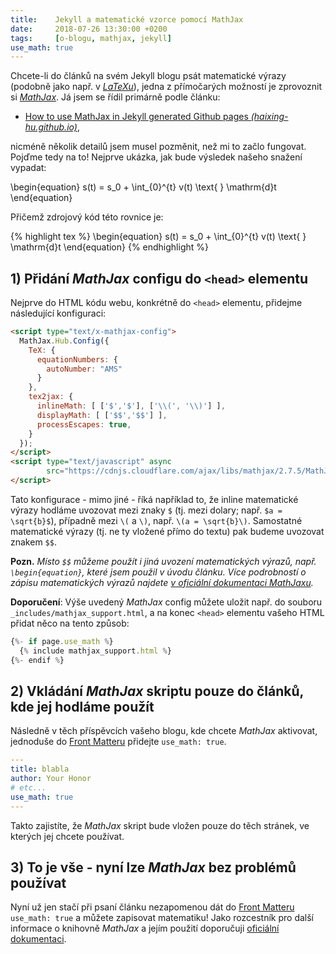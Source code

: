 ```yaml
---
title:    Jekyll a matematické vzorce pomocí MathJax
date:     2018-07-26 13:30:00 +0200
tags:     [o-blogu, mathjax, jekyll]
use_math: true
---
```

Chcete-li do článků na svém Jekyll blogu psát matematické výrazy
(podobně jako např. v [_LaTeXu_][1]), jedna z přímočarých možností
je zprovoznit si [_MathJax_][2]. Já jsem se řídil primárně podle článku:

- [How to use MathJax in Jekyll generated Github pages _(haixing-hu.github.io)_][3],

nicméně několik detailů jsem musel pozměnit, než mi to začlo fungovat.
Pojďme tedy na to! Nejprve ukázka, jak bude výsledek našeho snažení vypadat:

\begin{equation}
  s(t) = s_0 + \int_{0}^{t} v(t) \text{ } \mathrm{d}t
\end{equation}

Přičemž zdrojový kód této rovnice je:

{% highlight tex %}
\begin{equation}
  s(t) = s_0 + \int_{0}^{t} v(t) \text{ } \mathrm{d}t
\end{equation}
{% endhighlight %}

## 1) Přidání _MathJax_ configu do `<head>` elementu

Nejprve do HTML kódu webu, konkrétně do `<head>` elementu, přidejme
následující konfiguraci:

```html
<script type="text/x-mathjax-config">
  MathJax.Hub.Config({
    TeX: {
      equationNumbers: {
        autoNumber: "AMS"
      }
    },
    tex2jax: {
      inlineMath: [ ['$','$'], ['\\(', '\\)'] ],
      displayMath: [ ['$$','$$'] ],
      processEscapes: true,
    }
  });
</script>
<script type="text/javascript" async
        src="https://cdnjs.cloudflare.com/ajax/libs/mathjax/2.7.5/MathJax.js?config=TeX-MML-AM_CHTML">
</script>
```

Tato konfigurace - mimo jiné - říká například to, že inline matematické výrazy
hodláme uvozovat mezi znaky `$` (tj. mezi dolary; např. `$a = \sqrt{b}$`), případně
mezi `\(` a `\)`, např. `\(a = \sqrt{b}\)`. Samostatné matematické výrazy
(tj. ne ty vložené přímo do textu) pak budeme uvozovat znakem `$$`.

__Pozn.__ _Místo `$$` můžeme použít i jiná uvození matematických výrazů, např. `\begin{equation}`,
které jsem použil v úvodu článku. Více podrobností o zápisu matematických výrazů najdete
[v oficiální dokumentaci MathJaxu][4]._

__Doporučení__: Výše uvedený _MathJax_ config můžete uložit např.
do souboru `_includes/mathjax_support.html`, a na konec `<head>` elementu
vašeho HTML přidat něco na tento způsob:

```js
{%- if page.use_math %}
  {% include mathjax_support.html %}
{%- endif %}
```

## 2) Vkládání _MathJax_ skriptu pouze do článků, kde jej hodláme použít

Následně v těch příspěvcích vašeho blogu, kde chcete _MathJax_ aktivovat,
jednoduše do [Front Matteru][5] přidejte `use_math: true`.

```yaml
---
title: blabla
author: Your Honor
# etc...
use_math: true
---
```

Takto zajistíte, že _MathJax_ skript bude vložen pouze do těch stránek,
ve kterých jej chcete používat.

## 3) To je vše - nyní lze _MathJax_ bez problémů používat

Nyní už jen stačí při psaní článku nezapomenou dát do [Front Matteru][5]
`use_math: true` a můžete zapisovat matematiku! Jako rozcestník pro další
informace o knihovně _MathJax_ a jejím použití doporučuji [oficiální dokumentaci][6].

[1]: https://cs.wikipedia.org/wiki/LaTeX
[2]: https://www.mathjax.org/
[3]: http://haixing-hu.github.io/programming/2013/09/20/how-to-use-mathjax-in-jekyll-generated-github-pages/
[4]: https://docs.mathjax.org/en/latest/start.html#tex-and-latex-input
[5]: https://jekyllrb.com/docs/frontmatter/
[6]: https://docs.mathjax.org/en/latest/index.html
